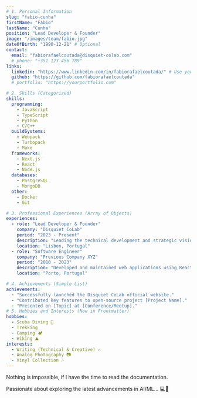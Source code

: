 ```yaml
---
# 1. Personal Information
slug: "fabio-cunha"
firstName: "Fábio"
lastName: "Cunha"
position: "Lead Developer & Founder"
image: "/images/team/fabio.jpg"
dateOfBirth: "1990-12-21" # Optional
contact:
  email: "fabiorafaelcoutada@disquiet-colab.com"
  # phone: "+351 123 456 789"
links:
  linkedin: "https://www.linkedin.com/in/fabiorafaelcoutada/" # Use your actual link
  github: "https://github.com/fabiorafaelcoutada"
  # portfolio: "https://yourportfolio.com"

# 2. Skills (Categorized)
skills:
  programming:
    - JavaScript
    - TypeScript
    - Python
    - C/C++
  buildSystems:
    - Webpack
    - Turbopack
    - Make
  frameworks:
    - Next.js
    - React
    - Node.js
  databases:
    - PostgreSQL
    - MongoDB
  other:
    - Docker
    - Git

# 3. Professional Experiences (Array of Objects)
experiences:
  - role: "Lead Developer & Founder"
    company: "Disquiet CoLab"
    period: "2023 - Present"
    description: "Leading the technical development and strategic vision for innovative web solutions. Specializing in Next.js, TypeScript, and modern front-end architectures."
    location: "Lisbon, Portugal"
  - role: "Software Engineer"
    company: "Previous Company XYZ"
    period: "2018 - 2023"
    description: "Developed and maintained web applications using React and Node.js. Contributed to migrating legacy systems to modern cloud infrastructure."
    location: "Porto, Portugal"

# 4. Achievements (Simple List)
achievements:
  - "Successfully launched the Disquiet CoLab official website."
  - "Contributed key features to open-source project [Project Name]."
  - "Presented on [Topic] at [Conference/Meetup]."
# 5. Hobbies and Interests (Now in Frontmatter)
hobbies:
  - Scuba Diving 🤿
  - Trekking
  - Camping 🏕️
  - Hiking ⛰️
interests:
  - Writing (Technical & Creative) ✍️
  - Analog Photography 📷
  - Vinyl Collection 🎶
---
```

Nothing is impossible, if I have the time to read the documentation.

Passionate about exploring the latest advancements in AI/ML... 💻🌳